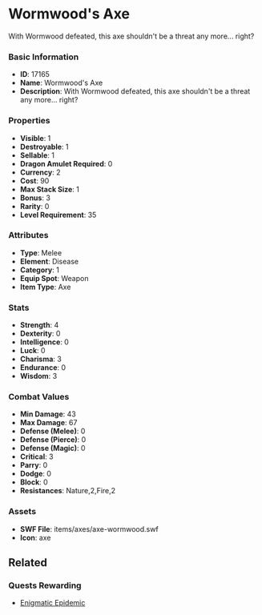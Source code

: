 # Wormwood's Axe

With Wormwood defeated, this axe shouldn't be a threat any more... right?

### Basic Information

- **ID**: 17165
- **Name**: Wormwood&#039;s Axe
- **Description**: With Wormwood defeated, this axe shouldn&#039;t be a threat any more... right?

### Properties

- **Visible**: 1
- **Destroyable**: 1
- **Sellable**: 1
- **Dragon Amulet Required**: 0
- **Currency**: 2
- **Cost**: 90
- **Max Stack Size**: 1
- **Bonus**: 3
- **Rarity**: 0
- **Level Requirement**: 35

### Attributes

- **Type**: Melee
- **Element**: Disease
- **Category**: 1
- **Equip Spot**: Weapon
- **Item Type**: Axe

### Stats

- **Strength**: 4
- **Dexterity**: 0
- **Intelligence**: 0
- **Luck**: 0
- **Charisma**: 3
- **Endurance**: 0
- **Wisdom**: 3

### Combat Values

- **Min Damage**: 43
- **Max Damage**: 67
- **Defense (Melee)**: 0
- **Defense (Pierce)**: 0
- **Defense (Magic)**: 0
- **Critical**: 3
- **Parry**: 0
- **Dodge**: 0
- **Block**: 0
- **Resistances**: Nature,2,Fire,2

### Assets

- **SWF File**: items/axes/axe-wormwood.swf
- **Icon**: axe

## Related

### Quests Rewarding

- [Enigmatic Epidemic](../quests/1426-enigmatic-epidemic.md)

